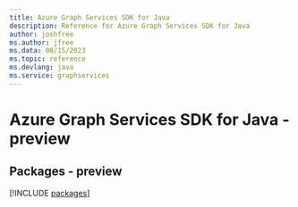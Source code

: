 ```yaml
---
title: Azure Graph Services SDK for Java
description: Reference for Azure Graph Services SDK for Java
author: joshfree
ms.author: jfree
ms.data: 08/15/2023
ms.topic: reference
ms.devlang: java
ms.service: graphservices
---
```

# Azure Graph Services SDK for Java - preview
## Packages - preview
[!INCLUDE [packages](graph-services-index.md)]